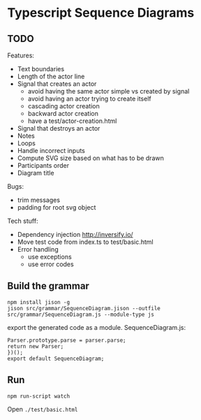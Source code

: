 # Typescript Sequence Diagrams

## TODO

Features:

* Text boundaries
* Length of the actor line
* Signal that creates an actor
  * avoid having the same actor simple vs created by signal
  * avoid having an actor trying to create itself
  * cascading actor creation
  * backward actor creation
  * have a test/actor-creation.html
* Signal that destroys an actor
* Notes
* Loops
* Handle incorrect inputs
* Compute SVG size based on what has to be drawn
* Participants order
* Diagram title

Bugs:

* trim messages
* padding for root svg object

Tech stuff:

* Dependency injection http://inversify.io/
* Move test code from index.ts to test/basic.html
* Error handling
  * use exceptions
  * use error codes

## Build the grammar

```
npm install jison -g
jison src/grammar/SequenceDiagram.jison --outfile src/grammar/SequenceDiagram.js --module-type js
```

export the generated code as a module. SequenceDiagram.js:

```
Parser.prototype.parse = parser.parse;
return new Parser;
})();
export default SequenceDiagram;
```

## Run

```
npm run-script watch
```

Open `./test/basic.html`